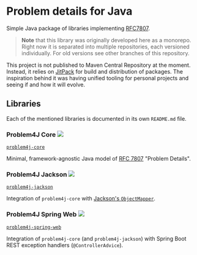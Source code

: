 # Problem details for Java

Simple Java package of libraries implementing [RFC7807][rfc7807].

> **Note** that this library was originally developed here as a monorepo. Right now it is separated into multiple
> repositories, each versioned individually. For old versions see other branches of this repository.

This project is not published to Maven Central Repository at the moment. Instead, it relies on [JitPack][jitpack] for
build and distribution of packages. The inspiration behind it was having unified tooling for personal projects and
seeing if and how it will evolve.

## Libraries

Each of the mentioned libraries is documented in its own `README.md` file.

### Problem4J Core [![](https://jitpack.io/v/malczuuu/problem4j-core.svg)](https://jitpack.io/#malczuuu/problem4j-core)

[`problem4j-core`](https://github.com/malczuuu/problem4j-core)

Minimal, framework-agnostic Java model of [RFC 7807][rfc7807] "Problem Details".

### Problem4J Jackson [![](https://jitpack.io/v/malczuuu/problem4j-jackson.svg)](https://jitpack.io/#malczuuu/problem4j-jackson)

[`problem4j-jackson`](https://github.com/malczuuu/problem4j-jackson)

Integration of `problem4j-core` with [Jackson's `ObjectMapper`][jackson].

### Problem4J Spring Web [![](https://jitpack.io/v/malczuuu/problem4j-spring-web.svg)](https://jitpack.io/#malczuuu/problem4j-spring-web)

[`problem4j-spring-web`](https://github.com/malczuuu/problem4j-spring-web)

Integration of `problem4j-core` (and `problem4j-jackson`) with Spring Boot REST exception handlers
(`@ControllerAdvice`).

[rfc7807]: https://tools.ietf.org/html/rfc7807

[jitpack]: https://jitpack.io/

[jackson]: https://github.com/FasterXML/jackson